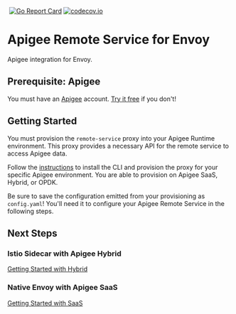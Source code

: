 [![<CirclCI>](https://circleci.com/gh/theganyo/apigee-remote-service-envoy.svg?style=svg)](https://circleci.com/gh/theganyo/apigee-remote-service-envoy)
[![Go Report Card](https://goreportcard.com/badge/github.com/theganyo/apigee-remote-service-envoy)](https://goreportcard.com/report/github.com/theganyo/apigee-remote-service-envoy)
[![codecov.io](https://codecov.io/github/theganyo/apigee-remote-service-envoy/coverage.svg?branch=master)](https://codecov.io/github/theganyo/apigee-remote-service-envoy?branch=master)

# Apigee Remote Service for Envoy

Apigee integration for Envoy.

## Prerequisite: Apigee

You must have an [Apigee](https://cloud.google.com/apigee/) account. 
[Try it free](https://login.apigee.com/sign__up) if you don't!

## Getting Started

You must provision the `remote-service` proxy into your Apigee Runtime environment. 
This proxy provides a necessary API for the remote service to access Apigee data. 

Follow the [instructions](../../../apigee-remote-service-cli) to install the CLI and 
provision the proxy for your specific Apigee environment. You are able to provision 
on Apigee SaaS, Hybrid, or OPDK.

Be sure to save the configuration emitted from your provisioning as `config.yaml`! 
You'll need it to configure your Apigee Remote Service in the following steps.

## Next Steps

### Istio Sidecar with Apigee Hybrid

[Getting Started with Hybrid](docs/demo-hybrid.md)

### Native Envoy with Apigee SaaS

[Getting Started with SaaS](docs/demo-native.md)
